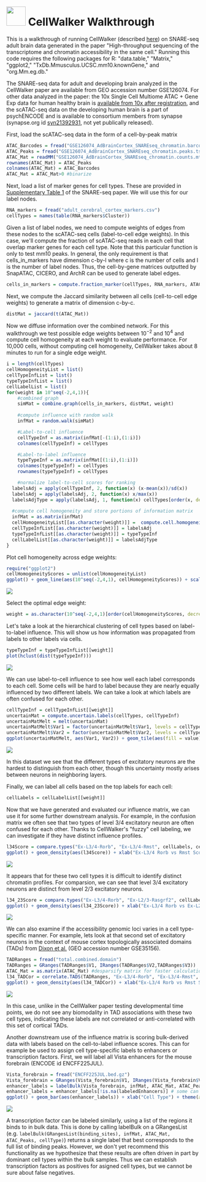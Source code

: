 <img src="WalkthroughFigures/cellwalker_icon.png" id="id" class="class" width="50" height="50" /> CellWalker Walkthrough
================

This is a walkthrough of running CellWalker (described [here](https://www.biorxiv.org/content/10.1101/847657v2.full)) on SNARE-seq adult brain data generated in the paper "High-throughput sequencing of the transcriptome and chromatin accessibility in the same cell." Running this code requires the following packages for R: "data.table," "Matrix," "ggplot2," "TxDb.Mmusculus.UCSC.mm10.knownGene," and "org.Mm.eg.db."

The SNARE-seq data for adult and developing brain analyzed in the CellWalker paper are available from GEO accession number GSE126074. For other data analyzed in the paper: the 10x Single Cell Multiome ATAC + Gene Exp data for human healthy brain is [available from 10x after registration](https://support.10xgenomics.com/single-cell-multiome-atac-gex/datasets/1.0.0/human_brain_3k), and the scATAC-seq data on the developing human brain is a part of psychENCODE and is available to consortium members from synapse (synapse.org id [syn21392931](https://www.synapse.org/#!Synapse:syn21392931), not yet publically released).

First, load the scATAC-seq data in the form of a cell-by-peak matrix

``` r
ATAC_Barcodes = fread("GSE126074_AdBrainCortex_SNAREseq_chromatin.barcodes.tsv.gz", header=FALSE)$V1
ATAC_Peaks = fread("GSE126074_AdBrainCortex_SNAREseq_chromatin.peaks.tsv.gz", header=FALSE)$V1
ATAC_Mat = readMM("GSE126074_AdBrainCortex_SNAREseq_chromatin.counts.mtx.gz")
rownames(ATAC_Mat) = ATAC_Peaks
colnames(ATAC_Mat) = ATAC_Barcodes
ATAC_Mat = ATAC_Mat>0 #binarize
```

Next, load a list of marker genes for cell types. These are provided in [Supplementary Table 1](https://www.ncbi.nlm.nih.gov/pmc/articles/PMC6893138/bin/NIHMS1539957-supplement-sup_tab1.xlsx) of the SNARE-seq paper. We will use this for our label nodes.

``` r
RNA_markers = fread("adult_cerebral_cortex_markers.csv")
cellTypes = names(table(RNA_markers$Cluster))
```

Given a list of label nodes, we need to compute weights of edges from these nodes to the scATAC-seq cells (label-to-cell edge weights). In this case, we'll compute the fraction of scATAC-seq reads in each cell that overlap marker genes for each cell type. Note that this particular function is only to test mm10 peaks. In general, the only requirement is that cells\_in\_markers have dimension c-by-l where c is the number of cells and l is the number of label nodes. Thus, the cell-by-gene matrices outputted by SnapATAC, CICERO, and ArchR can be used to generate label edges.

``` r
cells_in_markers = compute.fraction_marker(cellTypes, RNA_markers, ATAC_Mat)
```

Next, we compute the Jaccard similarity between all cells (cell-to-cell edge weights) to generate a matrix of dimension c-by-c.

``` r
distMat = jaccard(t(ATAC_Mat))
```

Now we diffuse information over the combined network. For this walkthrough we test possible edge weights between 10<sup>−2</sup> and 10<sup>4</sup> and compute cell homogeneity at each weight to evaluate performance. For 10,000 cells, without computing cell homogeneity, CellWalker takes about 8 minutes to run for a single edge weight.

``` r
i = length(cellTypes)
cellHomogeneityList = list()
cellTypeInfList = list()
typeTypeInfList = list()
cellLabelList = list()
for(weight in 10^seq(-2,4,1)){
    #combined graph
    simMat = combine.graph(cells_in_markers, distMat, weight)
    
    #compute influence with random walk
    infMat = random.walk(simMat)

    #Label-to-cell influence
    cellTypeInf = as.matrix(infMat[-(1:i),(1:i)])
    colnames(cellTypeInf) = cellTypes

    #Label-to-label influence
    typeTypeInf = as.matrix(infMat[(1:i),(1:i)])
    colnames(typeTypeInf) = cellTypes
    rownames(typeTypeInf) = cellTypes

    #normalize label-to-cell scores for ranking
  labelsAdj = apply(cellTypeInf, 2, function(x) (x-mean(x))/sd(x))
  labelsAdj = apply(labelsAdj, 2, function(x) x/max(x))
  labelsAdjType = apply(labelsAdj, 1, function(x) cellTypes[order(x, decreasing = TRUE)][1])
    
  #compute cell homogeneity and store portions of information matrix
  infMat = as.matrix(infMat)
  cellHomogeneityList[[as.character(weight)]] =  compute.cell.homogeneity(cellTypes, labelsAdjType, infMat)
  cellTypeInfList[[as.character(weight)]] = labelsAdj
  typeTypeInfList[[as.character(weight)]] = typeTypeInf
  cellLabelList[[as.character(weight)]] = labelsAdjType
}
```

Plot cell homogeneity across edge weights:

``` r
require("ggplot2")
cellHomogeneityScores = unlist(cellHomogeneityList)
ggplot() + geom_line(aes(10^seq(-2,4,1), cellHomogeneityScores)) + scale_x_log10() + scale_y_log10() + theme_classic() + ylab("Predicted Cell Homogeneity") + xlab("Label Edge Weight")
```

![](WalkthroughFigures/CellHomogeneity.png)

Select the optimal edge weight:

``` r
weight = as.character(10^seq(-2,4,1)[order(cellHomogeneityScores, decreasing=TRUE)[1]])
```

Let's take a look at the hierarchical clustering of cell types based on label-to-label influence. This will show us how information was propagated from labels to other labels via cells.

``` r
typeTypeInf = typeTypeInfList[[weight]]
plot(hclust(dist(typeTypeInf)))
```

![](WalkthroughFigures/CellTypeClust.png)

We can use label-to-cell influence to see how well each label corresponds to each cell. Some cells will be hard to label because they are nearly equally influenced by two different labels. We can take a look at which labels are often confused for each other.

``` r
cellTypeInf = cellTypeInfList[[weight]]
uncertainMat = compute.uncertain.labels(cellTypes, cellTypeInf)
uncertainMatMelt = melt(uncertainMat)
uncertainMatMelt$Var1 = factor(uncertainMatMelt$Var1, levels = cellTypes)
uncertainMatMelt$Var2 = factor(uncertainMatMelt$Var2, levels = cellTypes)
ggplot(uncertainMatMelt, aes(Var1, Var2)) + geom_tile(aes(fill = value), colour = "black") +scale_fill_gradient(low = "white",high = "steelblue") + theme(axis.text.x = element_text(angle = 45, hjust=0), axis.title.x=element_blank(), axis.text.y = element_text(angle = 45), axis.title.y=element_blank()) + scale_x_discrete(position = "top") 
```

![](WalkthroughFigures/UncertainMat.png)

In this dataset we see that the different types of excitatory neurons are the hardest to distinguish from each other, though this uncertainty mostly arises between neurons in neighboring layers.

Finally, we can label all cells based on the top labels for each cell:

``` r
cellLabels = cellLabelList[[weight]]
```

Now that we have generated and evaluated our influence matrix, we can use it for some further downstream analysis. For example, in the confusion matrix we often see that two types of level 3/4 excitatory neuron are often confused for each other. Thanks to CellWalker's "fuzzy" cell labeling, we can investigate if they have distinct influence profiles.

``` r
l34Score = compare.types("Ex-L3/4-Rorb", "Ex-L3/4-Rmst", cellLabels, cellTypes, cellTypeInf)
ggplot() + geom_density(aes(l34Score)) + xlab("Ex-L3/4 Rorb vs Rmst Score")
```

![](WalkthroughFigures/Ex34_score.png)

It appears that for these two cell types it is difficult to identify distinct chromatin profiles. For comparsion, we can see that level 3/4 excitatory neurons are distinct from level 2/3 excitatory neurons.

``` r
l34_23Score = compare.types("Ex-L3/4-Rorb", "Ex-L2/3-Rasgrf2", cellLabels, cellTypes, cellTypeInf)
ggplot() + geom_density(aes(l34_23Score)) + xlab("Ex-L3/4 Rorb vs Ex-L2/3 Rasgrf2 Score")
```

![](WalkthroughFigures/Ex_34_23_score.png)

We can also examine if the accessibility genomic loci varies in a cell type-specific manner. For example, lets look at that second set of excitatory neurons in the context of mouse cortex topologically associated domains (TADs) from [Dixon et al.](http://chromosome.sdsc.edu/mouse/hi-c/download.html) (GEO accession number GSE35156).

``` r
TADRanges = fread("total.combined.domain")
TADRanges = GRanges(TADRanges$V1, IRanges(TADRanges$V2,TADRanges$V3))
ATAC_Mat = as.matrix(ATAC_Mat) #desparsify matrix for faster calculations
l34_TADCor = correlate.TADS(TADRanges, "Ex-L3/4-Rorb", "Ex-L3/4-Rmst", l34Score, cellLabels, ATAC_Mat, ATAC_Peaks)
ggplot() + geom_density(aes(l34_TADCor)) + xlab("Ex-L3/4 Rorb vs Rmst Score - Accessibility Correlation in TADs")
```

![](WalkthroughFigures/Ex34_score_TAD_cor.png)

In this case, unlike in the CellWalker paper testing developmental time points, we do not see any biomodality in TAD associations with these two cell types, indicating these labels are not correlated or anti-correlated with this set of cortical TADs.

Another downstream use of the influence matrix is scoring bulk-derived data with labels based on the cell-to-label influence scores. This can for example be used to assign cell type-specific labels to enhancers or transcription factors. First, we will label all Vista enhancers for the mouse forebrain (ENCODE id ENCFF225JUL).

``` r
Vista_forebrain = fread("ENCFF225JUL.bed.gz")
Vista_forebrain = GRanges(Vista_forebrain$V1, IRanges(Vista_forebrain$V2,Vista_forebrain$V3))
enhancer_labels = labelBulk(Vista_forebrain, infMat, ATAC_Mat, ATAC_Peaks, cellType)
enhancer_labels = enhancer_labels[!is.na(labeledEnhancers)] # some can't me mapped due to no overlap between bulk and single cell data
ggplot() + geom_bar(aes(enhancer_labels)) + xlab("Cell Type") + theme(axis.text.x = element_text(angle = 90, hjust = 1, vjust=.5))
```

![](WalkthroughFigures/vista_enhancers.png)

A transcription factor can be labeled similarly, using a list of the regions it binds to in bulk data. This is done by calling labelBulk on a GRangesList (e.g. `labelBulk(GRangesList(binding_sites), infMat, ATAC_Mat, ATAC_Peaks, cellType)`) returns a single label that best corresponds to the full list of binding peaks. However, we don't yet recommend this functionality as we hypothesize that these results are often driven in part by dominant cell types within the bulk samples. Thus we can establish transcription factors as positives for asigned cell types, but we cannot be sure about false negatives.
